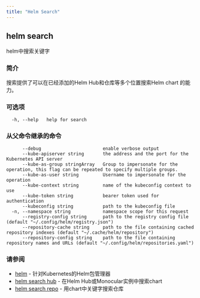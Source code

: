 ```yaml
---
title: "Helm Search"
---
```


## helm search

helm中搜索关键字

### 简介

搜索提供了可以在已经添加的Helm Hub和仓库等多个位置搜索Helm chart 的能力。

### 可选项

```shell
  -h, --help   help for search
```

### 从父命令继承的命令

```shell
      --debug                       enable verbose output
      --kube-apiserver string       the address and the port for the Kubernetes API server
      --kube-as-group stringArray   Group to impersonate for the operation, this flag can be repeated to specify multiple groups.
      --kube-as-user string         Username to impersonate for the operation
      --kube-context string         name of the kubeconfig context to use
      --kube-token string           bearer token used for authentication
      --kubeconfig string           path to the kubeconfig file
  -n, --namespace string            namespace scope for this request
      --registry-config string      path to the registry config file (default "~/.config/helm/registry.json")
      --repository-cache string     path to the file containing cached repository indexes (default "~/.cache/helm/repository")
      --repository-config string    path to the file containing repository names and URLs (default "~/.config/helm/repositories.yaml")
```

### 请参阅

* [helm](helm.md) - 针对Kubernetes的Helm包管理器
* [helm search hub](helm_search_hub.md) - 在Helm Hub或Monocular实例中搜索chart
* [helm search repo](helm_search_repo.md) - 用chart中关键字搜索仓库
